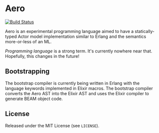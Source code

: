 # Aero

[![Build Status](https://travis-ci.org/bbridges/aero.svg?branch=master)](https://travis-ci.org/bbridges/aero)

Aero is an experimental programming language aimed to have a statically-typed
Actor model implementation similar to Erlang and the semantics more-or-less of
an ML.

*Programming language* is a strong term. It's currently nowhere near that.
Hopefully, this changes in the future!

## Bootstrapping

The bootstrap compiler is currently being written in Erlang with the language
keywords implemented in Elixir macros. The bootstrap compiler converts the
Aero AST into the Elixir AST and uses the Elixir compiler to generate
BEAM object code.

## License

Released under the MIT License (see `LICENSE`).
